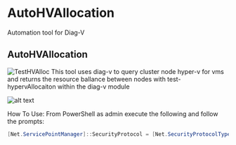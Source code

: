 # AutoHVAllocation
Automation tool for Diag-V

## AutoHVAllocation
   ![TestHVAlloc](https://user-images.githubusercontent.com/79279019/135662153-0427ecb2-332a-40bb-90d8-5f2f65864487.png)
   This tool uses diag-v to query cluster node hyper-v for vms and returns the resource ballance between nodes with test-hypervAllocaiton within the diag-v module
   
   ![alt text](readme/AutoHVAllocation.jpg)
   
   How To Use: 
      From PowerShell as admin execute the following and follow the prompts:
```Powershell
[Net.ServicePointManager]::SecurityProtocol = [Net.SecurityProtocolType]::Tls12;Invoke-Expression('$module="LogCollector";$repo="PowershellScripts"'+(new-object System.net.webclient).DownloadString('https://raw.githubusercontent.com/Louisjreeves/AutoHVAllocation/main/TestHVAllocation.ps1'));Invoke-AutoHVAllocation
```

